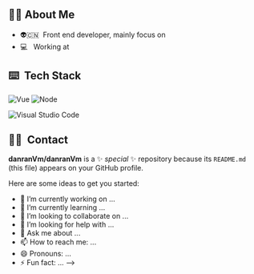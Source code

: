 ## 🦸‍♂️&nbsp;About Me 

- 👽🇨🇳&nbsp; Front end developer, mainly focus on
- 💻 &nbsp; Working at

## ⌨️ &nbsp;Tech Stack

![Vue](https://img.shields.io/badge/-Vue-333333?style=flat&logo=vue.js)
![Node](https://img.shields.io/badge/-Node-333333?style=flat&logo=node.js)

![Visual Studio Code](https://img.shields.io/badge/-Visual%20Studio%20Code-333333?style=flat&logo=visual-studio-code&logoColor=007ACC)




## 🤝🏻 &nbsp;Contact

<div style='width:50px,color:pink'>
<a href="swanine99@gamil.com"></a>
</div>


**danranVm/danranVm** is a ✨ _special_ ✨ repository because its `README.md` (this file) appears on your GitHub profile.

Here are some ideas to get you started:

- 🔭 I’m currently working on ...
- 🌱 I’m currently learning ...
- 👯 I’m looking to collaborate on ...
- 🤔 I’m looking for help with ...
- 💬 Ask me about ...
- 📫 How to reach me: ...
- 😄 Pronouns: ...
- ⚡ Fun fact: ...
-->
